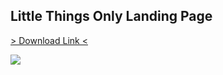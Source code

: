 ## Little Things Only Landing Page

<a href="/img/landing_pages/Little_things_instore.png" download="little_things_instore"> > Download Link < </a>

![](/img/landing_pages/Little_things_instore.png)
